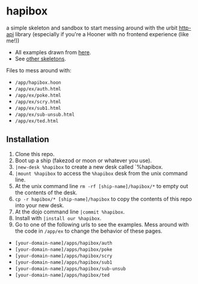 # hapibox

a simple skeleton and sandbox to start messing around with the urbit [http-api](https://github.com/urbit/urbit/tree/master/pkg/npm/http-api) library (especially if you're a Hooner with no frontend experience (like me!))

- All examples drawn from [here](https://developers.urbit.org/guides/additional/http-api-guide).
- See [other skeletons](https://github.com/niblyx-malnus/desk-skeletons).

Files to mess around with:

- `/app/hapibox.hoon`
- `/app/ex/auth.html`
- `/app/ex/poke.html`
- `/app/ex/scry.html`
- `/app/ex/sub1.html`
- `/app/ex/sub-unsub.html`
- `/app/ex/ted.html`

## Installation
1. Clone this repo.
2. Boot up a ship (fakezod or moon or whatever you use).
4. `|new-desk %hapibox` to create a new desk called `%hapibox.
5. `|mount %hapibox` to access the `%hapibox` desk from the unix command line.
6. At the unix command line `rm -rf [ship-name]/hapibox/*` to empty out the contents of the desk.
7. `cp -r hapibox/* [ship-name]/hapibox` to copy the contents of this repo into your new desk.
8. At the dojo command line `|commit %hapibox`.
9. Install with `|install our %hapibox`.
10. Go to one of the following urls to see the examples. Mess around with the code in `/app/ex` to change the behavior of these pages.
  - `[your-domain-name]/apps/hapibox/auth`
  - `[your-domain-name]/apps/hapibox/poke`
  - `[your-domain-name]/apps/hapibox/scry`
  - `[your-domain-name]/apps/hapibox/sub1`
  - `[your-domain-name]/apps/hapibox/sub-unsub`
  - `[your-domain-name]/apps/hapibox/ted`

